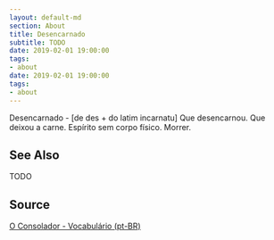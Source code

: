 ```yaml
---
layout: default-md
section: About
title: Desencarnado
subtitle: TODO
date: 2019-02-01 19:00:00
tags:
- about
date: 2019-02-01 19:00:00
tags: 
- about
---
```


Desencarnado - [de des + do latim incarnatu] Que desencarnou. Que deixou a carne. Espírito sem corpo físico. Morrer.

## See Also
TODO

## Source
[O Consolador - Vocabulário (pt-BR)](http://www.oconsolador.com.br/linkfixo/vocabulario/principal.html)


